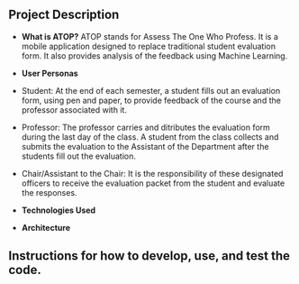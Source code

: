 ## Project Description

* **What is ATOP?** 
ATOP stands for Assess The One Who Profess. It is a mobile application designed to replace traditional student evaluation form. It also provides analysis of the feedback using Machine Learning.

* **User Personas**
* Student: At the end of each semester, a student fills out an evaluation form, using pen and paper, to provide feedback of the course and the professor associated with it.
* Professor: The professor carries and ditributes the evaluation form during the last day of the class. A student from the class collects and submits the evaluation to the Assistant of the Department after the students fill out the evaluation.
* Chair/Assistant to the Chair: It is the responsibility of these designated officers to receive the evaluation packet from the student and evaluate the responses.

* **Technologies Used**

* **Architecture** 

## Instructions for how to develop, use, and test the code.
